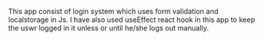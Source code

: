 This app consist of login system which uses form validation and localstorage in Js. I have also used useEffect react hook in this app to keep the uswr logged in it unless or until he/she logs out manually.
